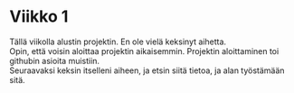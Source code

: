 # Viikko 1
Tällä viikolla alustin projektin. En ole vielä keksinyt aihetta.  
Opin, että voisin aloittaa projektin aikaisemmin. Projektin aloittaminen toi githubin asioita muistiin.  
Seuraavaksi keksin itselleni aiheen, ja etsin siitä tietoa, ja alan työstämään sitä.
